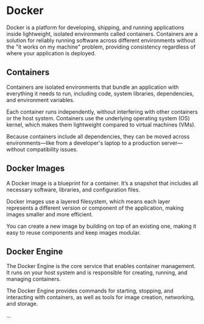 # Docker

Docker is a platform for developing, shipping, and running applications inside lightweight, isolated environments called containers. Containers are a solution for reliably running software across different environments without the "it works on my machine" problem, providing consistency regardless of where your application is deployed.

## Containers

Containers are isolated environments that bundle an application with everything it needs to run, including code, system libraries, dependencies, and environment variables.

Each container runs independently, without interfering with other containers or the host system. Containers use the underlying operating system (OS) kernel, which makes them lightweight compared to virtual machines (VMs).

Because containers include all dependencies, they can be moved across environments—like from a developer's laptop to a production server—without compatibility issues.

## Docker Images

A Docker image is a blueprint for a container. It’s a snapshot that includes all necessary software, libraries, and configuration files.

Docker images use a layered filesystem, which means each layer represents a different version or component of the application, making images smaller and more efficient.

You can create a new image by building on top of an existing one, making it easy to reuse components and keep images modular.

## Docker Engine

The Docker Engine is the core service that enables container management. It runs on your host system and is responsible for creating, running, and managing containers.

The Docker Engine provides commands for starting, stopping, and interacting with containers, as well as tools for image creation, networking, and storage.

...
